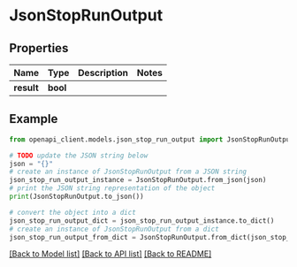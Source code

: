 # JsonStopRunOutput


## Properties

Name | Type | Description | Notes
------------ | ------------- | ------------- | -------------
**result** | **bool** |  | 

## Example

```python
from openapi_client.models.json_stop_run_output import JsonStopRunOutput

# TODO update the JSON string below
json = "{}"
# create an instance of JsonStopRunOutput from a JSON string
json_stop_run_output_instance = JsonStopRunOutput.from_json(json)
# print the JSON string representation of the object
print(JsonStopRunOutput.to_json())

# convert the object into a dict
json_stop_run_output_dict = json_stop_run_output_instance.to_dict()
# create an instance of JsonStopRunOutput from a dict
json_stop_run_output_from_dict = JsonStopRunOutput.from_dict(json_stop_run_output_dict)
```
[[Back to Model list]](../README.md#documentation-for-models) [[Back to API list]](../README.md#documentation-for-api-endpoints) [[Back to README]](../README.md)


